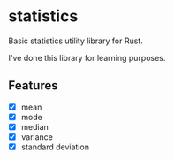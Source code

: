 # statistics

Basic statistics utility library for Rust.

I've done this library for learning purposes.

## Features 

- [x] mean
- [x] mode
- [x] median
- [x] variance
- [x] standard deviation
